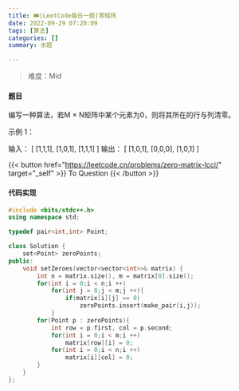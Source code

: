 ```yaml
---
title: 🎟|LeetCode每日一题|零矩阵
date: 2022-09-29 07:20:09
tags: [算法]
categories: []
summary: 水题

---
```




> 难度：Mid

#### 题目



编写一种算法，若M × N矩阵中某个元素为0，则将其所在的行与列清零。 

示例 1：

输入：
[
  [1,1,1],
  [1,0,1],
  [1,1,1]
]
输出：
[
  [1,0,1],
  [0,0,0],
  [1,0,1]
]

{{< button href="https://leetcode.cn/problems/zero-matrix-lcci/" target="_self" >}}
To Question
{{< /button >}}

#### 代码实现

```c++
#include <bits/stdc++.h>
using namespace std;

typedef pair<int,int> Point;

class Solution {
    set<Point> zeroPoints;
public:
    void setZeroes(vector<vector<int>>& matrix) {
        int n = matrix.size(), m = matrix[0].size();
        for(int i = 0;i < n;i ++)
            for(int j = 0;j < m;j ++){
                if(matrix[i][j] == 0)
                    zeroPoints.insert(make_pair(i,j));
            }
        for(Point p : zeroPoints){
            int row = p.first, col = p.second;
            for(int i = 0;i < m;i ++)
                matrix[row][i] = 0;
            for(int i = 0;i < n;i ++)
                matrix[i][col] = 0;
        }
    }
};
```


